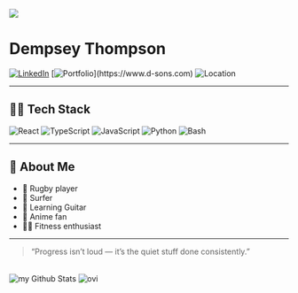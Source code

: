 ![](https://i.pinimg.com/originals/90/70/32/9070324cdfc07c68d60eed0c39e77573.gif)

# Dempsey Thompson

[![LinkedIn](https://img.shields.io/badge/LinkedIn-blue?logo=linkedin)](https://linkedin.com/in/dempsey-thompson-b91614197/)
[![Portfolio](https://img.shields.io/badge/Portfolio-green?)](https://www.d-sons.com)
![Location](https://img.shields.io/badge/Location-Blackburn,%20England-blueviolet?logo=google-maps)

---

## 🧑‍💻 Tech Stack

![React](https://img.shields.io/badge/React-20232a?style=flat&logo=react&logoColor=61DAFB)
![TypeScript](https://img.shields.io/badge/TypeScript-007ACC?style=flat&logo=typescript&logoColor=white)
![JavaScript](https://img.shields.io/badge/JavaScript-F7DF1E?style=flat&logo=javascript&logoColor=black)
![Python](https://img.shields.io/badge/Python-3776AB?style=flat&logo=python&logoColor=white)
![Bash](https://img.shields.io/badge/Bash-4EAA25?style=flat&logo=gnu-bash&logoColor=white)

---

## 🎸 About Me

- 🏉 Rugby player
- 🌊 Surfer
- 🎸 Learning Guitar
- 🍥 Anime fan
- 🏃‍♂️ Fitness enthusiast

---

> “Progress isn’t loud — it’s the quiet stuff done consistently.”  

<br/>

<div>
  <img align="center" src="https://github-readme-stats.vercel.app/api?username=demstar16&include_all_commits=true&count_private=true&show_icons=true&line_height=20&title_color=2B5BBD&icon_color=1124BB&text_color=A1A1A1&bg_color=0,000000,130F40" alt="my Github Stats"/>
  <img align="center" src="https://github-readme-stats.vercel.app/api/top-langs?username=demstar16&show_icons=true&locale=en&layout=compact&theme=chartreuse-dark" alt="ovi" />
</div>
